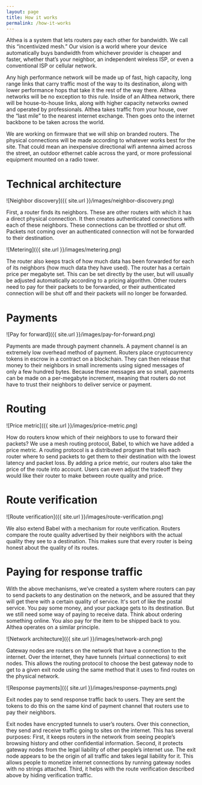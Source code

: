 ```yaml
---
layout: page
title: How it works
permalink: /how-it-works
---
```


Althea is a system that lets routers pay each other for bandwidth. We call this “incentivized mesh.” Our vision is a world where your device automatically buys bandwidth from whichever provider is cheaper and faster, whether that’s your neighbor, an independent wireless ISP, or even a conventional ISP or cellular network.

Any high performance network will be made up of fast, high capacity, long range links that carry traffic most of the way to its destination, along with lower performance hops that take it the rest of the way there. Althea networks will be no exception to this rule. Inside of an Althea network, there will be house-to-house links, along with higher capacity networks owned and operated by professionals. Althea takes traffic from your house, over the “last mile” to the nearest internet exchange. Then goes onto the internet backbone to be taken across the world.

We are working on firmware that we will ship on branded routers. The physical connections will be made according to whatever works best for the site. That could mean an inexpensive directional wifi antenna aimed across the street, an outdoor ethernet cable across the yard, or more professional equipment mounted on a radio tower.

# Technical architecture

![Neighbor discovery]({{ site.url }}/images/neighbor-discovery.png)

First, a router finds its neighbors. These are other routers with which it has a direct physical connection. It then creates authenticated connections with each of these neighbors. These connections can be throttled or shut off. Packets not coming over an authenticated connection will not be forwarded to their destination.

![Metering]({{ site.url }}/images/metering.png)

The router also keeps track of how much data has been forwarded for each of its neighbors (how much data they have used). The router has a certain price per megabyte set. This can be set directly by the user, but will usually be adjusted automatically according to a pricing algorithm. Other routers need to pay for their packets to be forwarded, or their authenticated connection will be shut off and their packets will no longer be forwarded.

# Payments

![Pay for forward]({{ site.url }}/images/pay-for-forward.png)

Payments are made through payment channels. A payment channel is an extremely low overhead method of payment. Routers place cryptocurrency tokens in escrow in a contract on a blockchain. They can then release that money to their neighbors in small increments using signed messages of only a few hundred bytes. Because these messages are so small, payments can be made on a per-megabyte increment, meaning that routers do not have to trust their neighbors to deliver service or payment.

# Routing

![Price metric]({{ site.url }}/images/price-metric.png)

How do routers know which of their neighbors to use to forward their packets? We use a mesh routing protocol, Babel, to which we have added a price metric. A routing protocol is a distributed program that tells each router where to send packets to get them to their destination with the lowest latency and packet loss. By adding a price metric, our routers also take the price of the route into account. Users can even adjust the tradeoff they would like their router to make between route quality and price.

# Route verification

![Route verification]({{ site.url }}/images/route-verification.png)

We also extend Babel with a mechanism for route verification. Routers compare the route quality advertised by their neighbors with the actual quality they see to a destination. This makes sure that every router is being honest about the quality of its routes.

# Paying for response traffic

With the above mechanisms, we’ve created a system where routers can pay to send packets to any destination on the network, and be assured that they will get there with a certain quality of service. It's sort of like the postal service. You pay some money, and your package gets to its destination. But we still need some way of paying to receive data. Think about ordering something online. You also pay for the item to be shipped back to you. Althea operates on a similar principle.

![Network architecture]({{ site.url }}/images/network-arch.png)

Gateway nodes are routers on the network that have a connection to the internet. Over the internet, they have tunnels (virtual connections) to exit nodes. This allows the routing protocol to choose the best gateway node to get to a given exit node using the same method that it uses to find routes on the physical network.

![Response payments]({{ site.url }}/images/response-payments.png)

Exit nodes pay to send response traffic back to users. They are sent the tokens to do this on the same kind of payment channel that routers use to pay their neighbors.

Exit nodes have encrypted tunnels to user’s routers. Over this connection, they send and receive traffic going to sites on the internet. This has several purposes: First, it keeps routers in the network from seeing people’s browsing history and other confidential information. Second, it protects gateway nodes from the legal liability of other people’s internet use. The exit node appears to be the origin of all traffic and takes legal liability for it. This allows people to monetize internet connections by running gateway nodes with no strings attached. Third, it helps with the route verification described above by hiding verification traffic.